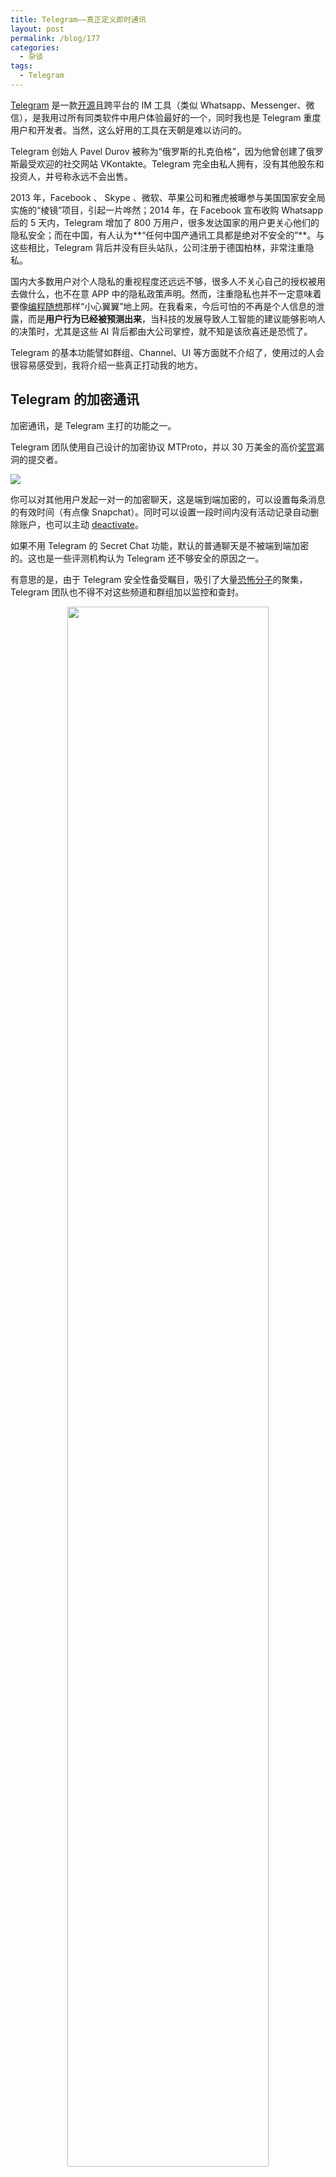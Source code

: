 ```yaml
---
title: Telegram——真正定义即时通讯
layout: post
permalink: /blog/177
categories:
  - 杂谈
tags:
  - Telegram
---
```


[Telegram](https://telegram.org/) 是一款[开源](https://telegram.org/apps#source-code)且跨平台的 IM 工具（类似 Whatsapp、Messenger、微信），是我用过所有同类软件中用户体验最好的一个，同时我也是 Telegram 重度用户和开发者。当然，这么好用的工具在天朝是难以访问的。

Telegram 创始人 Pavel Durov 被称为“俄罗斯的扎克伯格”，因为他曾创建了俄罗斯最受欢迎的社交网站 VKontakte。Telegram 完全由私人拥有，没有其他股东和投资人，并号称永远不会出售。

2013 年，Facebook 、 Skype 、微软、苹果公司和雅虎被曝参与美国国家安全局实施的“棱镜”项目，引起一片哗然；2014 年，在 Facebook 宣布收购 Whatsapp 后的 5 天内，Telegram 增加了 800 万用户，很多发达国家的用户更关心他们的隐私安全；而在中国，有人认为**“任何中国产通讯工具都是绝对不安全的”**。与这些相比，Telegram 背后并没有巨头站队，公司注册于德国柏林，非常注重隐私。

国内大多数用户对个人隐私的重视程度还远远不够，很多人不关心自己的授权被用去做什么，也不在意 APP 中的隐私政策声明。然而，注重隐私也并不一定意味着要像[编程随想](https://github.com/programthink)那样“小心翼翼”地上网。在我看来，今后可怕的不再是个人信息的泄露，而是**用户行为已经被预测出来**，当科技的发展导致人工智能的建议能够影响人的决策时，尤其是这些 AI 背后都由大公司掌控，就不知是该欣喜还是恐慌了。

Telegram 的基本功能譬如群组、Channel、UI 等方面就不介绍了，使用过的人会很容易感受到，我将介绍一些真正打动我的地方。

## Telegram 的加密通讯

加密通讯，是 Telegram 主打的功能之一。

Telegram 团队使用自己设计的加密协议 MTProto，并以 30 万美金的高价[奖赏](https://telegram.org/blog/cryptocontest)漏洞的提交者。

![](https://ws1.sinaimg.cn/large/9cd77f2ely1fcnys7eclcj21kw0xpu0z)

你可以对其他用户发起一对一的加密聊天，这是端到端加密的，可以设置每条消息的有效时间（有点像 Snapchat）。同时可以设置一段时间内没有活动记录自动删除账户，也可以主动 [deactivate](https://my.telegram.org/auth?to=deactivate)。

如果不用 Telegram 的 Secret Chat 功能，默认的普通聊天是不被端到端加密的。这也是一些评测机构认为 Telegram 还不够安全的原因之一。

有意思的是，由于 Telegram 安全性备受瞩目，吸引了大量[恐怖分子](http://securityaffairs.co/wordpress/54787/terrorism/telegram-isis.html)的聚集，Telegram 团队也不得不对这些频道和群组加以监控和查封。

<p align="center">
<img src="https://ws1.sinaimg.cn/large/9cd77f2ely1fcnxqptjm3j20y00liq88" width="80%" >
</p>

## 特性与细节

### 轻量

在 iOS 平台上，Telegram 的安装包是 39.8 MB，而 QQ、微信分别是 131 MB 和 110 MB。

使用一段时间后，在我的手机中， Telegram 占据空间依然是 40 MB 左右，而 QQ 和微信达到了恐怖的 3 GB。

### 实时

在 Telegram 中，只要你知道对方的用户名，就可以向其发起会话，而不需要添加好友。

这在很多情景上提升了用户体验与沟通效率，达到真正的“即时通讯”。

### 全终端同步

Telegram 永远不会主动删除你的聊天记录，所有内容都会在全平台同步。

所以我会置顶一个和自己聊天的会话，当想从手机向电脑上传一些图片、文件、链接时，就会发给自己，在电脑上打开 Telegram 即可接收。最重要的是可以传输**无损图片**。

### 一个细节

当用户在电脑上有未编辑好的消息，如果有急事需要离开电脑旁（譬如上厕所）怎么办？

Telegram 告诉你什么才是真正的“即时通讯”。

<p align="center">
<img src="https://ws1.sinaimg.cn/large/9cd77f2ely1fcnzk4nlcqj21kw1dbhdw" width="100%" >
</p>

你会看到，聊天框未发送的消息，在其他平台进入时完全同步过来了，甚至光标的位置都一模一样。也就是说你可以在如厕时继续编辑刚才电脑上的消息。

Telegram 的还有很多动人的细节，值得自己去探索。接下来我介绍一个“大杀器”，那就是 Telegram 的聊天机器人平台。

## 机器人 Bot

Telegram 在 2015 年 6 月发布了自己的[机器人平台(Telegram Bot Platform)](https://telegram.org/blog/bot-revolution)，开发者可以使用官方 API 自定义属于自己的机器人，完成各种各样的功能。

Bot 的机制体现了 Telegram 开放的特性，大大丰富了 Telegram 的用法。比如你可以利用 bot ssh 登录到 VPS 上；通过 bot 来 RSS 订阅新闻或博客，发到群组里；还可以下载 YouTube 的视频等等。这些 bot 多数是开源的，所以如果有安全问题的担忧的话，你可以将其搭建在自己的 VPS 上。

有的开发者认为， IRC 的定制性更强，但我认为 Telegram Bot 机制已经足够友好了，尤其是相比国内 IM 工具而言。绝大多数需求都可以通过定制 Bot 来满足。

<p align="center">
<img src="https://ws1.sinaimg.cn/large/9cd77f2ely1fcnx2j93z4j21kw0waas2" width="100%" ><br/>

<a href="https://storebot.me">Telegram Bot 商店</a>

</p>

### LibreTaxi

[LibreTaxi](http://libretaxi.org/) 是我在 HackerNews 上发现的一个很有趣的项目，它利用 Telegram bot 完成了打车的任务，让司机和乘客直接联系，协商定价，旨在取代 Uber/Lyft 等第三方平台。我还为这个项目贡献了普通话的翻译。

<p align="center">
<img src="https://ws1.sinaimg.cn/large/9cd77f2ely1fcozupnjm7j21kw1bfx6q" width="90%" >
</p>

### GroupHub

[GroupHub_bot](https://github.com/livc/GroupHub_Bot)是我开发的机器人，也是我的第一个开源项目（其实当时是新学习了 Go，然后拿来练手）。它其实很简单，只有几十行，完成了群组收录的功能。

![](https://ws1.sinaimg.cn/large/9cd77f2ely1fcnxc867qxj21kw0xpqv8)

如果你刚刚加入 Telegram，那么你可以使用这个机器人来寻找你感兴趣的圈子，加入其中与各种 Geek、大神讨论分享。

如果你是群组的拥有者，想让你的群组被更多人知道，你也可以向我提交群组链接，我会收录到机器人当中。

有意思的是，当我在 GitHub 上发布这个项目之后，还收到了外国人的“侵权”通知，当然这是无稽之谈：

<p align="center">
<img src="https://ws1.sinaimg.cn/large/9cd77f2ely1fcoyvu8ao7j20m00iuwrt" width="70%" >
</p>

### ehForwarderBot

[ehForwarderBot](https://github.com/blueset/ehForwarderBot)能够将微信和 Telegram 连接在一起，你可以在 Telegram 上收发微信消息。同时，你还可以自己贡献代码，让它支持更多平台。

<p align="center">

<img src="https://ws1.sinaimg.cn/large/9cd77f2ely1fcnz83s42vj21kw1el1l0" width="100%" >
</p>

网上有人说：

> 阻止我用Telegram最大的敌人就是我的朋友们···

其实在国内来说 Telegram 还算小众，但它的使用者大多数是 Geek，和他们交流能学习到不少东西，因为 GFW 的存在就已经过滤了一部分用户了。综合来看利是大于弊的。

## 创建自己的 Bot

创建 Bot 非常简单，只要去找机器人老爹 [@BotFather](https://telegram.me/BotFather)  创建，你会得到一串 Token，这将是 Bot 的唯一标识，同时也不能泄露出去。

之后你可以使用喜欢的语言完成开发，GitHub 上很多开发者都对原生 API 进行了封装，比如 Python 的 [python-telegram-bot](https://github.com/python-telegram-bot/python-telegram-bot) 和 Golang 的 [telebot](https://github.com/tucnak/telebot)。
